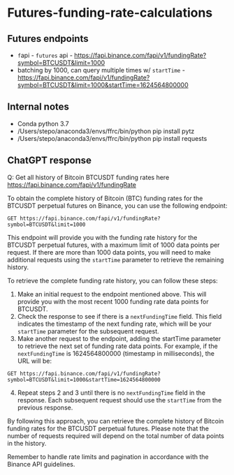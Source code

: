 # Futures-funding-rate-calculations

## Futures endpoints
- `f`api - `futures` api - https://fapi.binance.com/fapi/v1/fundingRate?symbol=BTCUSDT&limit=1000
- batching by 1000, can query multiple times w/ `startTime` -  https://fapi.binance.com/fapi/v1/fundingRate?symbol=BTCUSDT&limit=1000&startTime=1624564800000

## Internal notes
- Conda python 3.7
- /Users/stepo/anaconda3/envs/ffrc/bin/python pip install pytz
- /Users/stepo/anaconda3/envs/ffrc/bin/python pip install requests

## ChatGPT response
Q: Get all history of Bitcoin BTCUSDT funding rates here https://fapi.binance.com/fapi/v1/fundingRate

To obtain the complete history of Bitcoin (BTC) funding rates for the BTCUSDT perpetual futures on Binance, you can use the following endpoint:

```
GET https://fapi.binance.com/fapi/v1/fundingRate?symbol=BTCUSDT&limit=1000
```

This endpoint will provide you with the funding rate history for the BTCUSDT perpetual futures, with a maximum limit of 1000 data points per request. If there are more than 1000 data points, you will need to make additional requests using the `startTime` parameter to retrieve the remaining history.

To retrieve the complete funding rate history, you can follow these steps:

1. Make an initial request to the endpoint mentioned above. This will provide you with the most recent 1000 funding rate data points for BTCUSDT.
2. Check the response to see if there is a `nextFundingTime` field. This field indicates the timestamp of the next funding rate, which will be your `startTime` parameter for the subsequent request.
3. Make another request to the endpoint, adding the startTime parameter to retrieve the next set of funding rate data points. For example, if the `nextFundingTime` is 1624564800000 (timestamp in milliseconds), the URL will be:

```
GET https://fapi.binance.com/fapi/v1/fundingRate?symbol=BTCUSDT&limit=1000&startTime=1624564800000
```

4. Repeat steps 2 and 3 until there is no `nextFundingTime` field in the response. Each subsequent request should use the `startTime` from the previous response.  

By following this approach, you can retrieve the complete history of Bitcoin funding rates for the BTCUSDT perpetual futures. Please note that the number of requests required will depend on the total number of data points in the history.

Remember to handle rate limits and pagination in accordance with the Binance API guidelines.